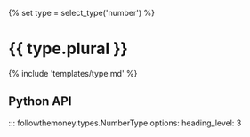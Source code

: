 {% set type = select_type('number') %}
# {{ type.plural }}

{% include 'templates/type.md' %}

## Python API

::: followthemoney.types.NumberType
    options:
        heading_level: 3
